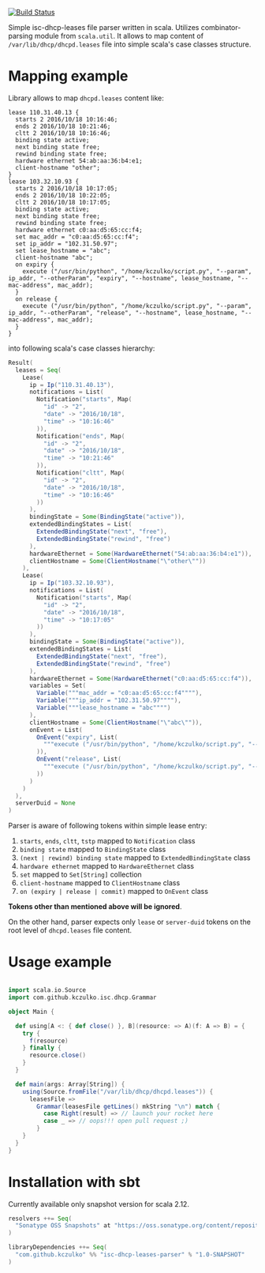 [![Build Status](https://travis-ci.org/kczulko/isc-dhcp-leases-parser.svg?branch=master)](https://travis-ci.org/kczulko/isc-dhcp-leases-parser)

Simple isc-dhcp-leases file parser written in scala. Utilizes combinator-parsing module from `scala.util`. It allows to map content of `/var/lib/dhcp/dhcpd.leases` file into simple scala's case classes structure.

# Mapping example

Library allows to map `dhcpd.leases` content like:

```
lease 110.31.40.13 {
  starts 2 2016/10/18 10:16:46;
  ends 2 2016/10/18 10:21:46;
  cltt 2 2016/10/18 10:16:46;
  binding state active;
  next binding state free;
  rewind binding state free;
  hardware ethernet 54:ab:aa:36:b4:e1;
  client-hostname "other";
}
lease 103.32.10.93 {
  starts 2 2016/10/18 10:17:05;
  ends 2 2016/10/18 10:22:05;
  cltt 2 2016/10/18 10:17:05;
  binding state active;
  next binding state free;
  rewind binding state free;
  hardware ethernet c0:aa:d5:65:cc:f4;
  set mac_addr = "c0:aa:d5:65:cc:f4";
  set ip_addr = "102.31.50.97";
  set lease_hostname = "abc";
  client-hostname "abc";
  on expiry {
    execute ("/usr/bin/python", "/home/kczulko/script.py", "--param", ip_addr, "--otherParam", "expiry", "--hostname", lease_hostname, "--mac-address", mac_addr);
  }
  on release {
    execute ("/usr/bin/python", "/home/kczulko/script.py", "--param", ip_addr, "--otherParam", "release", "--hostname", lease_hostname, "--mac-address", mac_addr);
  }
}
```

into following scala's case classes hierarchy:

```scala
Result(
  leases = Seq(
    Lease(
      ip = Ip("110.31.40.13"),
      notifications = List(
        Notification("starts", Map(
          "id" -> "2",
          "date" -> "2016/10/18",
          "time" -> "10:16:46"
        )),
        Notification("ends", Map(
          "id" -> "2",
          "date" -> "2016/10/18",
          "time" -> "10:21:46"
        )),
        Notification("cltt", Map(
          "id" -> "2",
          "date" -> "2016/10/18",
          "time" -> "10:16:46"
        ))
      ),
      bindingState = Some(BindingState("active")),
      extendedBindingStates = List(
        ExtendedBindingState("next", "free"),
        ExtendedBindingState("rewind", "free")
      ),
      hardwareEthernet = Some(HardwareEthernet("54:ab:aa:36:b4:e1")),
      clientHostname = Some(ClientHostname("\"other\""))
    ),
    Lease(
      ip = Ip("103.32.10.93"),
      notifications = List(
        Notification("starts", Map(
          "id" -> "2",
          "date" -> "2016/10/18",
          "time" -> "10:17:05"
        ))
      ),
      bindingState = Some(BindingState("active")),
      extendedBindingStates = List(
        ExtendedBindingState("next", "free"),
        ExtendedBindingState("rewind", "free")
      ),
      hardwareEthernet = Some(HardwareEthernet("c0:aa:d5:65:cc:f4")),
      variables = Set(
        Variable("""mac_addr = "c0:aa:d5:65:cc:f4""""),
        Variable("""ip_addr = "102.31.50.97""""),
        Variable("""lease_hostname = "abc"""")
      ),
      clientHostname = Some(ClientHostname("\"abc\"")),
      onEvent = List(
        OnEvent("expiry", List(
          """execute ("/usr/bin/python", "/home/kczulko/script.py", "--param", ip_addr, "--otherParam", "expiry", "--hostname", lease_hostname, "--mac-address", mac_addr)"""
        )),
        OnEvent("release", List(
          """execute ("/usr/bin/python", "/home/kczulko/script.py", "--param", ip_addr, "--otherParam", "release", "--hostname", lease_hostname, "--mac-address", mac_addr)"""
        ))
      )
    )
  ),
  serverDuid = None
)
```

Parser is aware of following tokens within simple lease entry:

1. `starts`, `ends`, `cltt`, `tstp` mapped to `Notification` class
1. `binding state` mapped to `BindingState` class 
1. `(next | rewind) binding state` mapped to `ExtendedBindingState` class 
1. `hardware ethernet` mapped to `HardwareEthernet` class 
1. `set` mapped to `Set[String]` collection
1. `client-hostname` mapped to `ClientHostname` class
1. `on (expiry | release | commit)` mapped to `OnEvent` class

**Tokens other than mentioned above will be ignored**.

On the other hand, parser expects only `lease` or `server-duid` tokens on the root level of `dhcpd.leases` file content.

# Usage example

```scala

import scala.io.Source
import com.github.kczulko.isc.dhcp.Grammar

object Main {

  def using[A <: { def close() }, B](resource: => A)(f: A => B) = {
    try {
      f(resource)
    } finally {
      resource.close()
    }
  }

  def main(args: Array[String]) {
    using(Source.fromFile("/var/lib/dhcp/dhcpd.leases")) {
      leasesFile =>
        Grammar(leasesFile getLines() mkString "\n") match {
          case Right(result) => // launch your rocket here
          case _ => // oops!!! open pull request ;)
        }
    }
  }
}

```

# Installation with sbt

Currently available only snapshot version for scala 2.12.

```scala
resolvers ++= Seq(
  "Sonatype OSS Snapshots" at "https://oss.sonatype.org/content/repositories/snapshots"
)

libraryDependencies ++= Seq(
  "com.github.kczulko" %% "isc-dhcp-leases-parser" % "1.0-SNAPSHOT"
)
```
